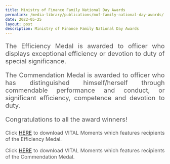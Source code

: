 ```yaml
---
title: Ministry of Finance Family National Day Awards
permalink: /media-library/publications/mof-family-national-day-awards/
date: 2022-05-25
layout: post
description: Ministry of Finance Family National Day Awards
---
```

<p style="font-size: 20px;color:#585858;text-align:justify;">
The Efficiency Medal is awarded to officer who displays exceptional efficiency or devotion to duty of special significance. 
</p>
<p style="font-size: 20px;color:#585858;text-align:justify;">
The Commendation Medal is awarded to officer who has distinguished himself/herself through commendable performance and conduct, or significant efficiency, competence and devotion to duty.
</p>
<p style="font-size: 20px;color:#585858;text-align:justify;">
Congratulations to all the award winners!
</p>
<p style="font-size: 16px;color:#585858;text-align:justify;">
	Click <a href = "/files/Ministry of Finance Family National Day Awards - Efficiency Medal.pdf">HERE</a> to download VITAL Moments which features recipients of the Efficiency Medal.
</p>
<p style="font-size: 16px;color:#585858;text-align:justify;">
 Click <a href = "/files/Ministry of Finance Family National Day Awards - Commendation Medal.pdf">HERE</a> to download VITAL Moments which features recipients of the Commendation Medal.
</p>